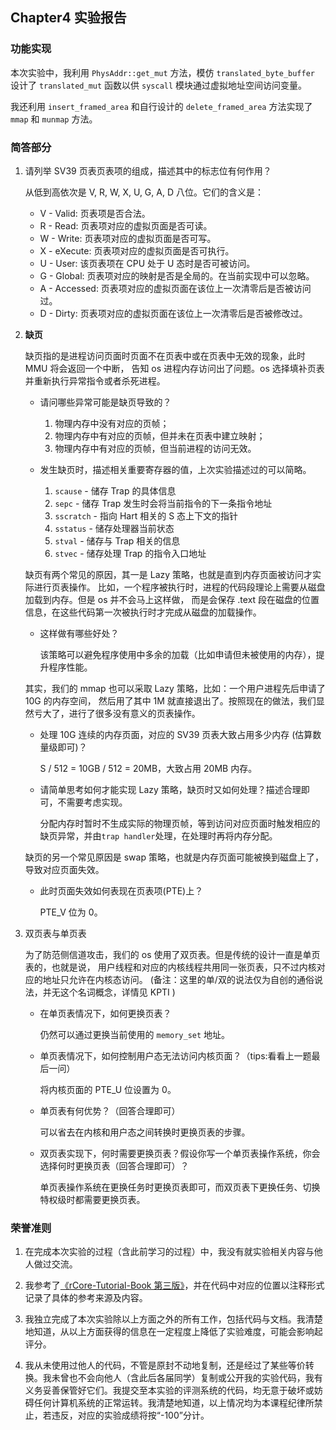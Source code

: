 ## Chapter4 实验报告

### 功能实现

本次实验中，我利用 `PhysAddr::get_mut` 方法，模仿 `translated_byte_buffer` 设计了 `translated_mut` 函数以供 `syscall` 模块通过虚拟地址空间访问变量。

我还利用 `insert_framed_area` 和自行设计的 `delete_framed_area` 方法实现了 `mmap` 和 `munmap` 方法。

### 简答部分

1. 请列举 SV39 页表页表项的组成，描述其中的标志位有何作用？

    从低到高依次是 V, R, W, X, U, G, A, D 八位。它们的含义是：

    * V - Valid: 页表项是否合法。
    * R - Read: 页表项对应的虚拟页面是否可读。
    * W - Write: 页表项对应的虚拟页面是否可写。
    * X - eXecute: 页表项对应的虚拟页面是否可执行。
    * U - User: 该页表项在 CPU 处于 U 态时是否可被访问。
    * G - Global: 页表项对应的映射是否是全局的。在当前实现中可以忽略。
    * A - Accessed: 页表项对应的虚拟页面在该位上一次清零后是否被访问过。
    * D - Dirty: 页表项对应的虚拟页面在该位上一次清零后是否被修改过。

2. **缺页**

    缺页指的是进程访问页面时页面不在页表中或在页表中无效的现象，此时 MMU 将会返回一个中断， 告知 os 进程内存访问出了问题。os 选择填补页表并重新执行异常指令或者杀死进程。

    * 请问哪些异常可能是缺页导致的？

        1. 物理内存中没有对应的页帧；
        2. 物理内存中有对应的页帧，但并未在页表中建立映射；
        3. 物理内存中有对应的页帧，但当前进程的访问无效。

    * 发生缺页时，描述相关重要寄存器的值，上次实验描述过的可以简略。

        1. `scause` - 储存 Trap 的具体信息
        2. `sepc` - 储存 Trap 发生时会将当前指令的下一条指令地址
        3. `sscratch` - 指向 Hart 相关的 S 态上下文的指针
        4. `sstatus` - 储存处理器当前状态
        5. `stval` - 储存与 Trap 相关的信息
        6. `stvec` - 储存处理 Trap 的指令入口地址

    缺页有两个常见的原因，其一是 Lazy 策略，也就是直到内存页面被访问才实际进行页表操作。 比如，一个程序被执行时，进程的代码段理论上需要从磁盘加载到内存。但是 os 并不会马上这样做， 而是会保存 .text 段在磁盘的位置信息，在这些代码第一次被执行时才完成从磁盘的加载操作。

    * 这样做有哪些好处？
    
        该策略可以避免程序使用中多余的加载（比如申请但未被使用的内存），提升程序性能。

    其实，我们的 mmap 也可以采取 Lazy 策略，比如：一个用户进程先后申请了 10G 的内存空间， 然后用了其中 1M 就直接退出了。按照现在的做法，我们显然亏大了，进行了很多没有意义的页表操作。

    * 处理 10G 连续的内存页面，对应的 SV39 页表大致占用多少内存 (估算数量级即可)？

        S / 512 = 10GB / 512 = 20MB，大致占用 20MB 内存。

    * 请简单思考如何才能实现 Lazy 策略，缺页时又如何处理？描述合理即可，不需要考虑实现。

        分配内存时暂时不生成实际的物理页帧，等到访问对应页面时触发相应的缺页异常，并由`trap handler`处理，在处理时再将内存分配。

    缺页的另一个常见原因是 swap 策略，也就是内存页面可能被换到磁盘上了，导致对应页面失效。

    * 此时页面失效如何表现在页表项(PTE)上？

        PTE_V 位为 0。

3. 双页表与单页表

    为了防范侧信道攻击，我们的 os 使用了双页表。但是传统的设计一直是单页表的，也就是说， 用户线程和对应的内核线程共用同一张页表，只不过内核对应的地址只允许在内核态访问。 (备注：这里的单/双的说法仅为自创的通俗说法，并无这个名词概念，详情见 KPTI )

    * 在单页表情况下，如何更换页表？

        仍然可以通过更换当前使用的 `memory_set` 地址。

    * 单页表情况下，如何控制用户态无法访问内核页面？（tips:看看上一题最后一问）

        将内核页面的 PTE_U 位设置为 0。

    * 单页表有何优势？（回答合理即可）

        可以省去在内核和用户态之间转换时更换页表的步骤。

    * 双页表实现下，何时需要更换页表？假设你写一个单页表操作系统，你会选择何时更换页表（回答合理即可）？

        单页表操作系统在更换任务时更换页表即可，而双页表下更换任务、切换特权级时都需要更换页表。

### 荣誉准则

1. 在完成本次实验的过程（含此前学习的过程）中，我没有就实验相关内容与他人做过交流。

2. 我参考了[《rCore-Tutorial-Book 第三版》](https://rcore-os.cn/rCore-Tutorial-Book-v3/index.html)，并在代码中对应的位置以注释形式记录了具体的参考来源及内容。

3. 我独立完成了本次实验除以上方面之外的所有工作，包括代码与文档。我清楚地知道，从以上方面获得的信息在一定程度上降低了实验难度，可能会影响起评分。

4. 我从未使用过他人的代码，不管是原封不动地复制，还是经过了某些等价转换。我未曾也不会向他人（含此后各届同学）复制或公开我的实验代码，我有义务妥善保管好它们。我提交至本实验的评测系统的代码，均无意于破坏或妨碍任何计算机系统的正常运转。我清楚地知道，以上情况均为本课程纪律所禁止，若违反，对应的实验成绩将按“-100”分计。
